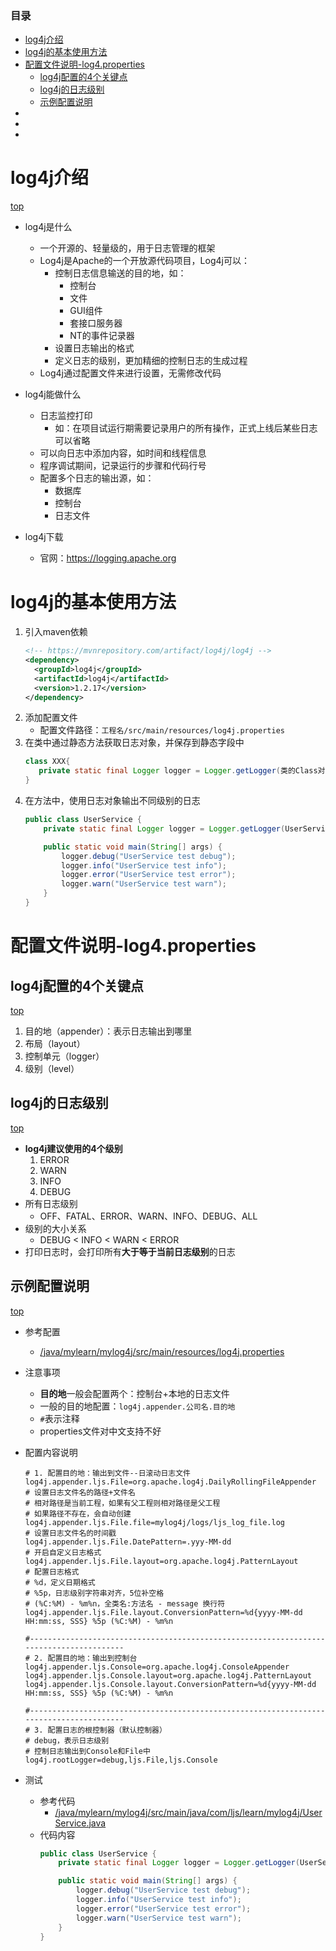 <span id="catalog"></span>

### 目录
- [log4j介绍](#log4j介绍)
- [log4j的基本使用方法](#log4j的基本使用方法)
- [配置文件说明-log4.properties](#配置文件说明-log4.properties)
    - [log4j配置的4个关键点](#log4j配置的4个关键点)
    - [log4j的日志级别](#log4j的日志级别)
    - [示例配置说明](#示例配置说明)
- [](#)
- [](#)
- [](#)

# log4j介绍
[top](#catalog)
- log4j是什么
    - 一个开源的、轻量级的，用于日志管理的框架
    - Log4j是Apache的一个开放源代码项目，Log4j可以：
        - 控制日志信息输送的目的地，如：
            - 控制台
            - 文件
            - GUI组件
            - 套接口服务器
            - NT的事件记录器
        - 设置日志输出的格式
        - 定义日志的级别，更加精细的控制日志的生成过程
    - Log4j通过配置文件来进行设置，无需修改代码
    
- log4j能做什么
    - 日志监控打印
        - 如：在项目试运行期需要记录用户的所有操作，正式上线后某些日志可以省略
    - 可以向日志中添加内容，如时间和线程信息
    - 程序调试期间，记录运行的步骤和代码行号
    - 配置多个日志的输出源，如：
        - 数据库
        - 控制台
        - 日志文件
        
- log4j下载
    - 官网：https://logging.apache.org    
    
# log4j的基本使用方法
1. 引入maven依赖
    ```xml
    <!-- https://mvnrepository.com/artifact/log4j/log4j -->
    <dependency>
      <groupId>log4j</groupId>
      <artifactId>log4j</artifactId>
      <version>1.2.17</version>
    </dependency>
    ```
2. 添加配置文件
    - 配置文件路径：`工程名/src/main/resources/log4j.properties` 
3. 在类中通过静态方法获取日志对象，并保存到静态字段中
    ```java
    class XXX{
       private static final Logger logger = Logger.getLogger(类的Class对象);
    }
    ```
4. 在方法中，使用日志对象输出不同级别的日志
    ```java
    public class UserService {
        private static final Logger logger = Logger.getLogger(UserService.class);
    
        public static void main(String[] args) {
            logger.debug("UserService test debug");
            logger.info("UserService test info");
            logger.error("UserService test error");
            logger.warn("UserService test warn");
        }
    }
    ```

# 配置文件说明-log4.properties
## log4j配置的4个关键点
[top](#catalog)
1. 目的地（appender）：表示日志输出到哪里
2. 布局（layout）
3. 控制单元（logger）
4. 级别（level）

## log4j的日志级别
[top](#catalog)
- **log4j建议使用的4个级别**
    1. ERROR
    2. WARN
    3. INFO
    4. DEBUG
- 所有日志级别
    - OFF、FATAL、ERROR、WARN、INFO、DEBUG、ALL
- 级别的大小关系
    - DEBUG < INFO < WARN < ERROR
- 打印日志时，会打印所有**大于等于当前日志级别**的日志
    
## 示例配置说明
[top](#catalog)
- 参考配置
    - [/java/mylearn/mylog4j/src/main/resources/log4j.properties](/java/mylearn/mylog4j/src/main/resources/log4j.properties)

- 注意事项
    - **目的地**一般会配置两个：控制台+本地的日志文件
    - 一般的目的地配置：`log4j.appender.公司名.目的地`
    - `#`表示注释
    - properties文件对中文支持不好
    
- 配置内容说明
    ```properties
    # 1. 配置目的地：输出到文件--日滚动日志文件
    log4j.appender.ljs.File=org.apache.log4j.DailyRollingFileAppender
    # 设置日志文件名的路径+文件名
    # 相对路径是当前工程，如果有父工程则相对路径是父工程
    # 如果路径不存在，会自动创建
    log4j.appender.ljs.File.file=mylog4j/logs/ljs_log_file.log
    # 设置日志文件名的时间戳
    log4j.appender.ljs.File.DatePattern=.yyy-MM-dd
    # 开启自定义日志格式
    log4j.appender.ljs.File.layout=org.apache.log4j.PatternLayout
    # 配置日志格式 
    # %d，定义日期格式
    # %5p，日志级别字符串对齐，5位补空格
    # (%C:%M) - %m%n，全类名:方法名 - message 换行符
    log4j.appender.ljs.File.layout.ConversionPattern=%d{yyyy-MM-dd HH:mm:ss, SSS} %5p (%C:%M) - %m%n
    
    #----------------------------------------------------------------------------------------
    # 2. 配置目的地：输出到控制台
    log4j.appender.ljs.Console=org.apache.log4j.ConsoleAppender
    log4j.appender.ljs.Console.layout=org.apache.log4j.PatternLayout
    log4j.appender.ljs.Console.layout.ConversionPattern=%d{yyyy-MM-dd HH:mm:ss, SSS} %5p (%C:%M) - %m%n

    #----------------------------------------------------------------------------------------
    # 3. 配置日志的根控制器（默认控制器）
    # debug，表示日志级别
    # 控制日志输出到Console和File中 
    log4j.rootLogger=debug,ljs.File,ljs.Console
    ```
- 测试
    - 参考代码
        - [/java/mylearn/mylog4j/src/main/java/com/ljs/learn/mylog4j/UserService.java](/java/mylearn/mylog4j/src/main/java/com/ljs/learn/mylog4j/UserService.java)
    - 代码内容
        ```java
        public class UserService {
            private static final Logger logger = Logger.getLogger(UserService.class);
        
            public static void main(String[] args) {
                logger.debug("UserService test debug");
                logger.info("UserService test info");
                logger.error("UserService test error");
                logger.warn("UserService test warn");
            }
        }
        ```